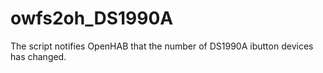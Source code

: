 # owfs2oh_DS1990A
The script notifies OpenHAB that the number of DS1990A ibutton devices has changed.
